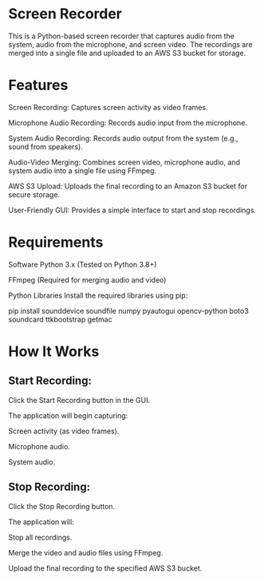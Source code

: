 # Screen Recorder
This is a Python-based screen recorder that captures audio from the system, audio from the microphone, and screen video. The recordings are merged into a single file and uploaded to an AWS S3 bucket for storage.

# Features
Screen Recording: Captures screen activity as video frames.

Microphone Audio Recording: Records audio input from the microphone.

System Audio Recording: Records audio output from the system (e.g., sound from speakers).

Audio-Video Merging: Combines screen video, microphone audio, and system audio into a single file using FFmpeg.

AWS S3 Upload: Uploads the final recording to an Amazon S3 bucket for secure storage.

User-Friendly GUI: Provides a simple interface to start and stop recordings.

# Requirements
Software
Python 3.x (Tested on Python 3.8+)

FFmpeg (Required for merging audio and video)

Python Libraries
Install the required libraries using pip:

pip install sounddevice soundfile numpy pyautogui opencv-python boto3 soundcard ttkbootstrap getmac

# How It Works
 ## Start Recording:

Click the Start Recording button in the GUI.

The application will begin capturing:

Screen activity (as video frames).

Microphone audio.

System audio.

## Stop Recording:

Click the Stop Recording button.

The application will:

Stop all recordings.

Merge the video and audio files using FFmpeg.

Upload the final recording to the specified AWS S3 bucket.
